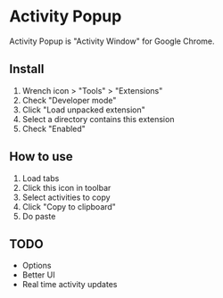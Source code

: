 
Activity Popup
==============

Activity Popup is "Activity Window" for Google Chrome.

Install
-------

1. Wrench icon > "Tools" > "Extensions"
2. Check "Developer mode"
3. Click "Load unpacked extension"
4. Select a directory contains this extension
5. Check "Enabled"

How to use
----------

1. Load tabs
2. Click this icon in toolbar
3. Select activities to copy
4. Click "Copy to clipboard"
5. Do paste

TODO
----

- Options
- Better UI
- Real time activity updates
